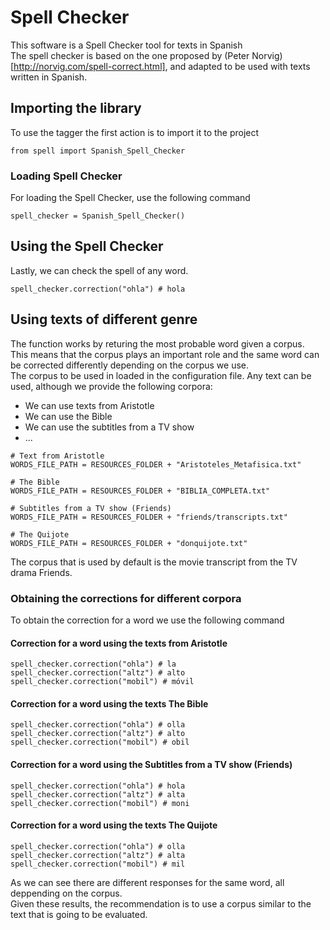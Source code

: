 # Spell Checker

This software is a Spell Checker tool for texts in Spanish
<br/>
The spell checker is based on the one proposed by (Peter Norvig)[http://norvig.com/spell-correct.html], and adapted to be used with texts written in Spanish.

##  Importing the library
To use the tagger the first action is to import it to the project
<br/>

```
from spell import Spanish_Spell_Checker
```

###  Loading Spell Checker
For loading the Spell Checker, use the following command
<br/>

```
spell_checker = Spanish_Spell_Checker()
```



##  Using the Spell Checker
Lastly, we can check the spell of any word.

```
spell_checker.correction("ohla") # hola
```


## Using texts of different genre
The function works by returing the most probable word given a corpus.
<br/>
This means that the corpus plays an important role and the same word can be corrected differently depending on the corpus we use.
<br/>
The corpus to be used in loaded in the configuration file. Any text can be used, although we provide the following corpora:
* We can use texts from Aristotle
* We can use the Bible
* We can use the subtitles from a TV show
* ...

```
# Text from Aristotle
WORDS_FILE_PATH = RESOURCES_FOLDER + "Aristoteles_Metafisica.txt"

# The Bible
WORDS_FILE_PATH = RESOURCES_FOLDER + "BIBLIA_COMPLETA.txt"

# Subtitles from a TV show (Friends)
WORDS_FILE_PATH = RESOURCES_FOLDER + "friends/transcripts.txt"

# The Quijote
WORDS_FILE_PATH = RESOURCES_FOLDER + "donquijote.txt"
```

The corpus that is used by default is the movie transcript from the TV drama Friends.

### Obtaining the corrections for different corpora
To obtain the correction for a word we use the following command

#### Correction for a word using the texts from Aristotle

```
spell_checker.correction("ohla") # la
spell_checker.correction("altz") # alto
spell_checker.correction("mobil") # móvil
```

#### Correction for a word using the texts The Bible

```
spell_checker.correction("ohla") # olla
spell_checker.correction("altz") # alto
spell_checker.correction("mobil") # obil
```

#### Correction for a word using the Subtitles from a TV show (Friends)

```
spell_checker.correction("ohla") # hola
spell_checker.correction("altz") # alta
spell_checker.correction("mobil") # moni
```

#### Correction for a word using the texts The Quijote

```
spell_checker.correction("ohla") # olla
spell_checker.correction("altz") # alta
spell_checker.correction("mobil") # mil
```

As we can see there are different responses for the same word, all deppending on the corpus.
<br/>
Given these results, the recommendation is to use a corpus similar to the text that is going to be evaluated.
